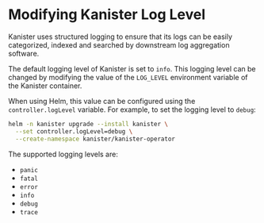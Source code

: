 # Modifying Kanister Log Level

Kanister uses structured logging to ensure that its logs can be easily
categorized, indexed and searched by downstream log aggregation
software.

The default logging level of Kanister is set to `info`. This logging
level can be changed by modifying the value of the `LOG_LEVEL`
environment variable of the Kanister container.

When using Helm, this value can be configured using the
`controller.logLevel` variable. For example, to set the logging level to
`debug`:

``` bash
helm -n kanister upgrade --install kanister \
  --set controller.logLevel=debug \
  --create-namespace kanister/kanister-operator
```

The supported logging levels are:

- `panic`
- `fatal`
- `error`
- `info`
- `debug`
- `trace`
